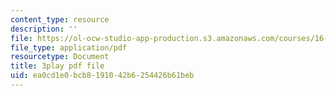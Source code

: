 ```yaml
---
content_type: resource
description: ''
file: https://ol-ocw-studio-app-production.s3.amazonaws.com/courses/16-90-computational-methods-in-aerospace-engineering-spring-2014/ea0cd1e0bcb8191042b6254426b61beb_DZtkqqY2Jn4.pdf
file_type: application/pdf
resourcetype: Document
title: 3play pdf file
uid: ea0cd1e0-bcb8-1910-42b6-254426b61beb
---
```

